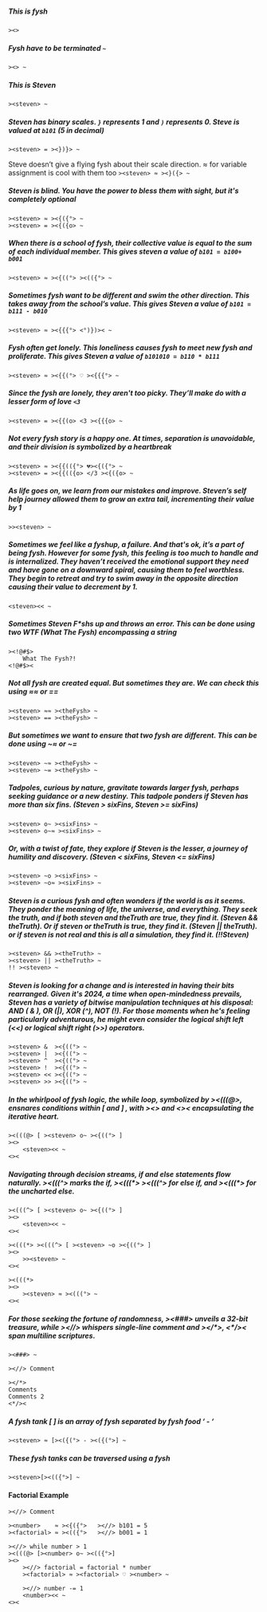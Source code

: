 ##### This is fysh
` ><> `

##### Fysh have to be terminated `~`
`><> ~`

##### This is Steven
`><steven> ~`

##### Steven has binary scales. ` } ` represents 1 and ` ) ` represents 0. Steve is valued at `b101` (5 in decimal)
`><steven> = ><})}> ~`

Steve doesn’t give a flying fysh about their scale direction. ≈ for variable assignment is cool with them too
`><steven> ≈ ><}({> ~`

##### Steven is blind. You have the power to bless them with sight, but it's completely optional
```
><steven> ≈ ><{({°> ~
><steven> = ><{({o> ~
```

##### When there is a school of fysh, their collective value is equal to the sum of each individual member. This gives steven a value of `b101 = b100+ b001`
`><steven> ≈ ><{((°> ><(({°> ~ `

##### Sometimes fysh want to be different and swim the other direction. This takes away from the school’s value. This gives Steven a value of `b101 = b111 - b010`
`><steven> ≈ ><{{{°> <°)})>< ~ `


##### Fysh often get lonely. This loneliness causes fysh to meet new fysh and proliferate. This gives Steven a value of `b101010 = b110 * b111`
`><steven> ≈ ><{{(°> ♡ ><{{{°> ~ `


##### Since the fysh are lonely, they aren't too picky. They’ll make do with a lesser form of love `<3`
`><steven> = ><{{(o> <3 ><{{{o> ~ `

##### Not every fysh story is a happy one. At times, separation is unavoidable, and their division is symbolized by a heartbreak
```
><steven> ≈ ><{{(({°> 💔><{({°> ~
><steven> = ><{{(({o> </3 ><{({o> ~
```

##### As life goes on, we learn from our mistakes and improve. Steven’s self help journey allowed them to grow an extra tail, incrementing their value by 1
`>><steven> ~`

##### Sometimes we feel like a fyshup, a failure. And that's ok, it’s a part of being fysh. However for some fysh, this feeling is too much to handle and is internalized. They haven’t received the emotional support they need and have gone on a downward spiral, causing them to feel worthless. They begin to retreat and try to swim away in the opposite direction causing their value to decrement by 1. 
`<steven><< ~`


##### Sometimes Steven F*shs up and throws an error. This can be done using two WTF (What The Fysh) encompassing a string
```
><!@#$>
	What The Fysh?! 
<!@#$><
```

##### Not all fysh are created equal. But sometimes they are. We can check this using ≈≈ or ==
```
><steven> ≈≈ ><theFysh> ~
><steven> == ><theFysh> ~
```

##### But sometimes we want to ensure that two fysh are different. This can be done using ~≈ or ~=
```
><steven> ~≈ ><theFysh> ~
><steven> ~= ><theFysh> ~
```

##### Tadpoles, curious by nature, gravitate towards larger fysh, perhaps seeking guidance or a new destiny. This tadpole ponders if Steven has more than six fins. (Steven > sixFins, Steven >= sixFins)
```
><steven> o~ ><sixFins> ~
><steven> o~≈ ><sixFins> ~
```

##### Or, with a twist of fate, they explore if Steven is the lesser, a journey of humility and discovery. (Steven < sixFins, Steven <= sixFins)
```
><steven> ~o ><sixFins> ~
><steven> ~o≈ ><sixFins> ~
```

##### Steven is a curious fysh and often wonders if the world is as it seems. They ponder the meaning of life, the universe, and everything. They seek the truth, and if both steven and theTruth are true, they find it. (Steven && theTruth). Or if steven or theTruth is true, they find it. (Steven || theTruth). or if steven is not real and this is all a simulation, they find it. (!!Steven)
```
><steven> && ><theTruth> ~
><steven> || ><theTruth> ~
!! ><steven> ~
```



##### Steven is looking for a change and is interested in having their bits rearranged. Given it's 2024, a time when open-mindedness prevails, Steven has a variety of bitwise manipulation techniques at his disposal: AND ( & ), OR (|), XOR (^), NOT (!). For those moments when he's feeling particularly adventurous, he might even consider the logical shift left (<<) or logical shift right (>>) operators.
```
><steven> &  ><{((°> ~
><steven> |  ><{((°> ~
><steven> ^  ><{((°> ~
><steven> !  ><{((°> ~
><steven> << ><{((°> ~
><steven> >> ><{((°> ~
```

##### In the whirlpool of fysh logic, the while loop, symbolized by ><(((@>, ensnares conditions within [ and ] , with ><> and <>< encapsulating the iterative heart.
```
><(((@> [ ><steven> o~ ><{((°> ]
><>
	<steven><< ~
<><
```

##### Navigating through decision streams, if and else statements flow naturally. \><(((^\> marks the if, \><(((\*\> \><(((^\> for else if, and \><(((\*\> for the uncharted else.
```
><(((^> [ ><steven> o~ ><{((°> ]
><>
	<steven><< ~
<><

><(((*> ><(((^> [ ><steven> ~o ><{((°> ] 
><>
	>><steven> ~
<><

><(((*>
><>
	><steven> ≈ ><(((°> ~
<><
```

##### For those seeking the fortune of randomness, ><###> unveils a 32-bit treasure, while \><//\> whispers single-line comment and \></\*\>, <\*/\>< span multiline scriptures.
```
><###> ~

><//> Comment 

></*>
Comments
Comments 2
<*/><
```

##### A fysh tank [ ] is an array of fysh separated by fysh food ‘ - ‘
`><steven> ≈ [><({(°> - ><({(°>] ~ `

##### These fysh tanks can be traversed using a fysh
`><steven>[><(({°>] ~`


#### Factorial Example
```
><//> Comment

><number>    ≈ ><{({°>   ><//> b101 = 5
><factorial> ≈ ><(({°>   ><//> b001 = 1 

><//> while number > 1
><(((@> [><number> o~ ><(({°>]
><>
	><//> factorial = factorial * number
	><factorial> ≈ ><factorial> ♡ ><number> ~

	><//> number -= 1
	<number><< ~
<><
```
